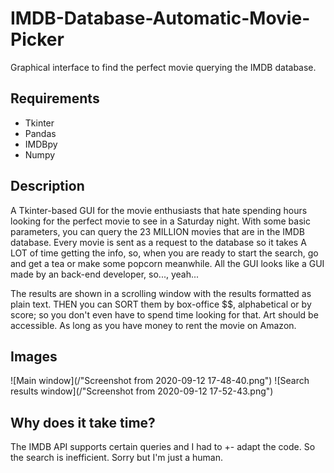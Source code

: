 # IMDB-Database-Automatic-Movie-Picker
Graphical interface to find the perfect movie querying the IMDB database.


## Requirements

- Tkinter
- Pandas
- IMDBpy
- Numpy


## Description

A Tkinter-based GUI for the movie enthusiasts that hate spending hours looking for the perfect movie to see in a Saturday night. With some basic parameters, you can query the 23 MILLION movies that are in the IMDB database.
Every movie is sent as a request to the database so it takes A LOT of time getting the info, so, when you are ready to start the search, go and get a tea or make some popcorn meanwhile. All the GUI looks like a GUI made by an back-end developer, so..., yeah...

The results are shown in a scrolling window with the results formatted as plain text. THEN you can SORT them by box-office $$, alphabetical or by score; so you don't even have to spend time looking for that. Art should be accessible. As long as you have money to rent the movie on Amazon.


## Images

![Main window](/"Screenshot from 2020-09-12 17-48-40.png")
![Search results window](/"Screenshot from 2020-09-12 17-52-43.png")


## Why does it take time?

The IMDB API supports certain queries and I had to +- adapt the code. So the search is inefficient. Sorry but I'm just a human.


